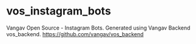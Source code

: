 # vos_instagram_bots
Vangav Open Source - Instagram Bots. Generated using Vangav Backend vos_backend. https://github.com/vangav/vos_backend

